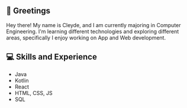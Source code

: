 ## 📌 Greetings
Hey there! My name is Cleyde, and I am currently majoring in Computer Engineering.
I'm learning different technologies and exploring different areas, specifically I enjoy working on App and Web development.

## 💻 Skills and Experience
* Java
* Kotlin
* React
* HTML, CSS, JS
* SQL
